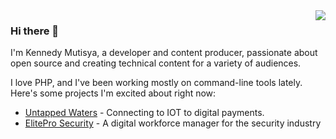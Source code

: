 <img src="https://avatars2.githubusercontent.com/u/54508479?s=460&u=7a079ada4955bd64a2475589fbed980ad4df2aa8&v=4" align="right">

### Hi there 👋
I'm Kennedy Mutisya, a developer and content producer, passionate about open source and creating technical content for a variety of audiences.

I love PHP, and I've been working mostly on command-line tools lately. Here's some projects I'm excited about right now:

- [Untapped Waters](https://untappedwaters.com) - Connecting to IOT to digital payments.
- [ElitePro Security](https://eliteprosecurity.tech) - A digital workforce manager for the security industry

<!--
**kenmush/kenmush** is a ✨ _special_ ✨ repository because its `README.md` (this file) appears on your GitHub profile.

Here are some ideas to get you started:

- 🔭 I’m currently working on ...
- 🌱 I’m currently learning ...
- 👯 I’m looking to collaborate on ...
- 🤔 I’m looking for help with ...
- 💬 Ask me about ...
- 📫 How to reach me: ...
- 😄 Pronouns: ...
- ⚡ Fun fact: ...
-->
